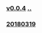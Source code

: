 
### [v0.0.4](https://github.com/littleflute/english/edit/master/Issues/day-in-photos/readme.md) [..](..)
### [20180319](20180319)
